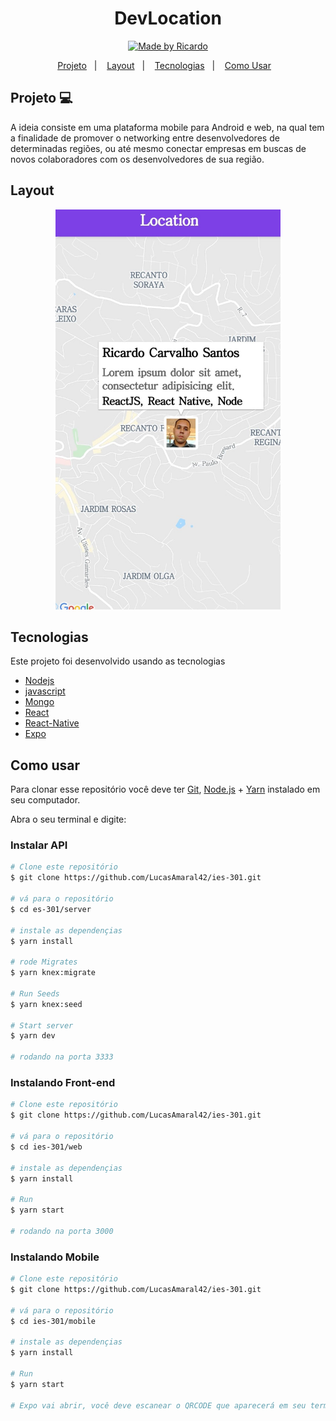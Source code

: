   <h1 align="center"> 
    DevLocation
  </h1>

<p align="center">	
  <a href="https://www.linkedin.com/in/ricardo-carvalho-ba865a123/">
    <img alt="Made by Ricardo" src="https://img.shields.io/badge/Made%20by-Ricardo-%2304D361">
  </a> 
</p>


<p align="center">
  <a href="#-Projeto">Projeto</a>&nbsp;&nbsp;&nbsp;|&nbsp;&nbsp;&nbsp;
  <a href="#Layout">Layout</a>&nbsp;&nbsp;&nbsp;|&nbsp;&nbsp;&nbsp;
  <a href="#Tecnologias">Tecnologias</a>&nbsp;&nbsp;&nbsp;|&nbsp;&nbsp;&nbsp;
  <a href="#Como-usar">Como Usar</a>&nbsp;&nbsp;&nbsp;
</p>


## Projeto 💻

A ideia consiste em uma plataforma mobile para Android e web, 
na qual tem a finalidade de promover o networking entre desenvolvedores de determinadas regiões,
ou até mesmo conectar empresas em buscas de novos colaboradores com os desenvolvedores de sua região.

## Layout
<div align="center" >
  <img width=360px height=640px src="./Prototipo.jpeg"/>
</div>

## Tecnologias
 
 Este projeto foi desenvolvido usando as tecnologias

- [Nodejs](https://nodejs.org/en/download/)
- [javascript](https://devdocs.io/javascript/)
- [Mongo](https://www.mongodb.com)
- [React](https://pt-br.reactjs.org)
- [React-Native](https://reactnative.dev)
- [Expo](https://expo.io)

## Como usar

 Para clonar esse repositório você deve ter [Git](https://git-scm.com/), [Node.js](https://nodejs.org/en/download/) + [Yarn](https://classic.yarnpkg.com/pt-BR/docs/install/#windows-stable) instalado em seu computador.

Abra o seu terminal e digite:

### Instalar API 

```bash
# Clone este repositório
$ git clone https://github.com/LucasAmaral42/ies-301.git

# vá para o repositório
$ cd es-301/server

# instale as dependençias
$ yarn install

# rode Migrates
$ yarn knex:migrate

# Run Seeds
$ yarn knex:seed

# Start server
$ yarn dev

# rodando na porta 3333
```

### Instalando Front-end

```bash
# Clone este repositório
$ git clone https://github.com/LucasAmaral42/ies-301.git

# vá para o repositório
$ cd ies-301/web

# instale as dependençias
$ yarn install

# Run
$ yarn start

# rodando na porta 3000
```

### Instalando Mobile

```bash
# Clone este repositório
$ git clone https://github.com/LucasAmaral42/ies-301.git

# vá para o repositório
$ cd ies-301/mobile

# instale as dependençias
$ yarn install

# Run
$ yarn start

# Expo vai abrir, você deve escanear o QRCODE que aparecerá em seu terminal ou na pagina do Expo.


